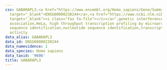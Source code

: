 ```yaml
---
csv: GABARAPL3,<a href="https://www.ensembl.org/Homo_sapiens/Gene/Summary?db=core;g=ENSG00000238244"
  target="_blank">ENSG00000238244</a>,<a href="https://www.ncbi.nlm.nih.gov/pubmed/17216044"
  target="_blank"><i class="fas fa-file"></i></a>",genetic interference,functional
  association,HeLa, high throughput transcription profiling by microarray,nucleotide
  sequence identification,nucleotide sequence identification,transcriptional regulation,up-regulates
  activity
data_alias: GABARAPL3
data_id: ENSG00000238244
data_numevidence: 1
data_species: Homo sapiens
data_taxid: '9606'
title: GABARAPL3
---
```

